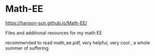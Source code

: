 # Math-EE
https://hanson-sun.github.io/Math-EE/

Files and additional resources for my math EE


recommended to read math_ee.pdf, very helpful, very cool , a whole summer of suffering.
